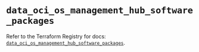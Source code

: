 # `data_oci_os_management_hub_software_packages`

Refer to the Terraform Registry for docs: [`data_oci_os_management_hub_software_packages`](https://registry.terraform.io/providers/oracle/oci/7.19.0/docs/data-sources/os_management_hub_software_packages).
